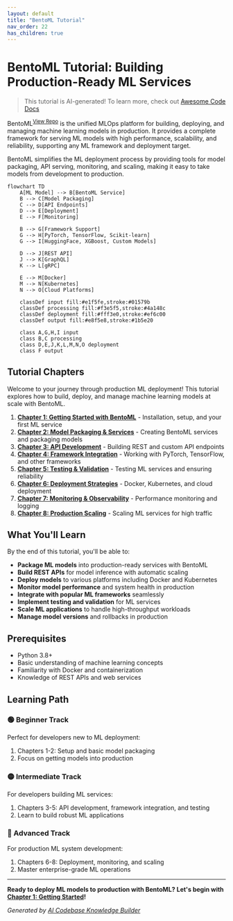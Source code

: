 ```yaml
---
layout: default
title: "BentoML Tutorial"
nav_order: 22
has_children: true
---
```


# BentoML Tutorial: Building Production-Ready ML Services

> This tutorial is AI-generated! To learn more, check out [Awesome Code Docs](https://github.com/johnxie/awesome-code-docs)

BentoML<sup>[View Repo](https://github.com/bentoml/BentoML)</sup> is the unified MLOps platform for building, deploying, and managing machine learning models in production. It provides a complete framework for serving ML models with high performance, scalability, and reliability, supporting any ML framework and deployment target.

BentoML simplifies the ML deployment process by providing tools for model packaging, API serving, monitoring, and scaling, making it easy to take models from development to production.

```mermaid
flowchart TD
    A[ML Model] --> B[BentoML Service]
    B --> C[Model Packaging]
    C --> D[API Endpoints]
    D --> E[Deployment]
    E --> F[Monitoring]

    B --> G[Framework Support]
    G --> H[PyTorch, TensorFlow, Scikit-learn]
    G --> I[HuggingFace, XGBoost, Custom Models]

    D --> J[REST API]
    J --> K[GraphQL]
    K --> L[gRPC]

    E --> M[Docker]
    M --> N[Kubernetes]
    N --> O[Cloud Platforms]

    classDef input fill:#e1f5fe,stroke:#01579b
    classDef processing fill:#f3e5f5,stroke:#4a148c
    classDef deployment fill:#fff3e0,stroke:#ef6c00
    classDef output fill:#e8f5e8,stroke:#1b5e20

    class A,G,H,I input
    class B,C processing
    class D,E,J,K,L,M,N,O deployment
    class F output
```

## Tutorial Chapters

Welcome to your journey through production ML deployment! This tutorial explores how to build, deploy, and manage machine learning models at scale with BentoML.

1. **[Chapter 1: Getting Started with BentoML](01-getting-started.md)** - Installation, setup, and your first ML service
2. **[Chapter 2: Model Packaging & Services](02-model-packaging.md)** - Creating BentoML services and packaging models
3. **[Chapter 3: API Development](03-api-development.md)** - Building REST and custom API endpoints
4. **[Chapter 4: Framework Integration](04-framework-integration.md)** - Working with PyTorch, TensorFlow, and other frameworks
5. **[Chapter 5: Testing & Validation](05-testing-validation.md)** - Testing ML services and ensuring reliability
6. **[Chapter 6: Deployment Strategies](06-deployment-strategies.md)** - Docker, Kubernetes, and cloud deployment
7. **[Chapter 7: Monitoring & Observability](07-monitoring-observability.md)** - Performance monitoring and logging
8. **[Chapter 8: Production Scaling](08-production-scaling.md)** - Scaling ML services for high traffic

## What You'll Learn

By the end of this tutorial, you'll be able to:

- **Package ML models** into production-ready services with BentoML
- **Build REST APIs** for model inference with automatic scaling
- **Deploy models** to various platforms including Docker and Kubernetes
- **Monitor model performance** and system health in production
- **Integrate with popular ML frameworks** seamlessly
- **Implement testing and validation** for ML services
- **Scale ML applications** to handle high-throughput workloads
- **Manage model versions** and rollbacks in production

## Prerequisites

- Python 3.8+
- Basic understanding of machine learning concepts
- Familiarity with Docker and containerization
- Knowledge of REST APIs and web services

## Learning Path

### 🟢 Beginner Track
Perfect for developers new to ML deployment:
1. Chapters 1-2: Setup and basic model packaging
2. Focus on getting models into production

### 🟡 Intermediate Track
For developers building ML services:
1. Chapters 3-5: API development, framework integration, and testing
2. Learn to build robust ML applications

### 🔴 Advanced Track
For production ML system development:
1. Chapters 6-8: Deployment, monitoring, and scaling
2. Master enterprise-grade ML operations

---

**Ready to deploy ML models to production with BentoML? Let's begin with [Chapter 1: Getting Started](01-getting-started.md)!**

*Generated by [AI Codebase Knowledge Builder](https://github.com/The-Pocket/Tutorial-Codebase-Knowledge)*
